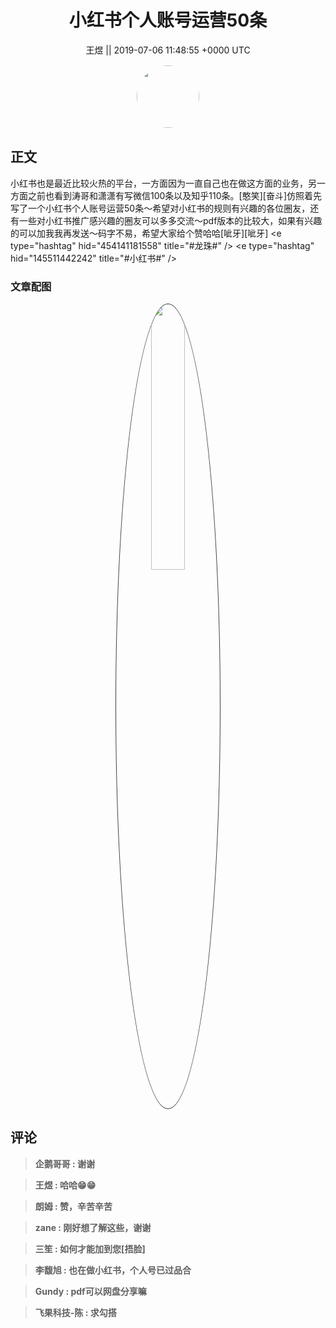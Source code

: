 <h1 align="center">小红书个人账号运营50条</h1>




<p align="center">
    <a>王煜 || 2019-07-06 11:48:55 &#43;0000 UTC</a>
</p>

<div align="center">
    <img src="https://images.zsxq.com/Fln6LKIQviciO5EoqzblXoKOMZU9?e=1590940799&amp;token=kIxbL07-8jAj8w1n4s9zv64FuZZNEATmlU_Vm6zD:mtHOl5ymAK9xuu1OT3NoyIzFa2Q=" width="100" height="100" style="border:1px solid;border-radius:50%; color:#ffffff"/>
</div>




## 正文

<div>
小红书也是最近比较火热的平台，一方面因为一直自己也在做这方面的业务，另一方面之前也看到涛哥和潇潇有写微信100条以及知乎110条。[憨笑][奋斗]仿照着先写了一个小红书个人账号运营50条～希望对小红书的规则有兴趣的各位圈友，还有一些对小红书推广感兴趣的圈友可以多多交流～pdf版本的比较大，如果有兴趣的可以加我我再发送～码字不易，希望大家给个赞哈哈[呲牙][呲牙]
&lt;e type=&#34;hashtag&#34; hid=&#34;454141181558&#34; title=&#34;#龙珠#&#34; /&gt; &lt;e type=&#34;hashtag&#34; hid=&#34;145511442242&#34; title=&#34;#小红书#&#34; /&gt;
</div>

### 文章配图

<div class="image" align="center">

<img src="https://images.zsxq.com/Fo5j7Gkg6LvEAG53SlACuXHxvB4G?imageMogr2/auto-orient/thumbnail/800x/format/jpg/blur/1x0/quality/75&amp;e=1590940799&amp;token=kIxbL07-8jAj8w1n4s9zv64FuZZNEATmlU_Vm6zD:VbbJAI5EMKdSu2Is-R2xeYwlBRI=" width="33%" height="33%" style="border:1px solid;border-radius:50%; color:#3c3f41"/>

</div>


## 评论

<div align="left">
<div>

<blockquote >
<span> <strong>企鹅哥哥 : 谢谢 </strong></span>
</blockquote>

<blockquote >
<span> <strong>王煜 : 哈哈😁😁 </strong></span>
</blockquote>

<blockquote >
<span> <strong>朗姆 : 赞，辛苦辛苦 </strong></span>
</blockquote>

<blockquote >
<span> <strong>zane : 刚好想了解这些，谢谢 </strong></span>
</blockquote>

<blockquote >
<span> <strong>三笙 : 如何才能加到您[捂脸] </strong></span>
</blockquote>

<blockquote >
<span> <strong>李馥旭 : 也在做小红书，个人号已过品合 </strong></span>
</blockquote>

<blockquote >
<span> <strong>Gundy : pdf可以网盘分享嘛 </strong></span>
</blockquote>

<blockquote >
<span> <strong>飞果科技-陈 : 求勾搭 </strong></span>
</blockquote>

</div>
</div>